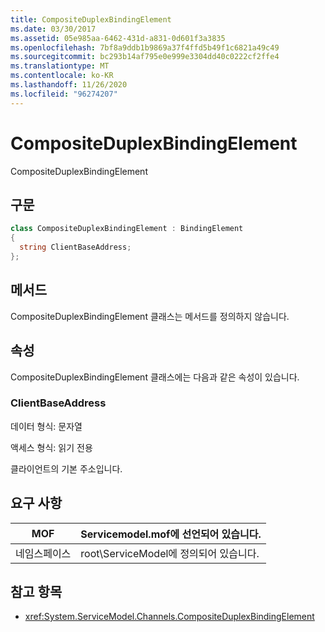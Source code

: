```yaml
---
title: CompositeDuplexBindingElement
ms.date: 03/30/2017
ms.assetid: 05e985aa-6462-431d-a831-0d601f3a3835
ms.openlocfilehash: 7bf8a9ddb1b9869a37f4ffd5b49f1c6821a49c49
ms.sourcegitcommit: bc293b14af795e0e999e3304dd40c0222cf2ffe4
ms.translationtype: MT
ms.contentlocale: ko-KR
ms.lasthandoff: 11/26/2020
ms.locfileid: "96274207"
---
```

# <a name="compositeduplexbindingelement"></a>CompositeDuplexBindingElement

CompositeDuplexBindingElement  
  
## <a name="syntax"></a>구문  
  
```csharp
class CompositeDuplexBindingElement : BindingElement  
{  
  string ClientBaseAddress;  
};  
```  
  
## <a name="methods"></a>메서드  

 CompositeDuplexBindingElement 클래스는 메서드를 정의하지 않습니다.  
  
## <a name="properties"></a>속성  

 CompositeDuplexBindingElement 클래스에는 다음과 같은 속성이 있습니다.  
  
### <a name="clientbaseaddress"></a>ClientBaseAddress  

 데이터 형식: 문자열  
  
 액세스 형식: 읽기 전용  
  
 클라이언트의 기본 주소입니다.  
  
## <a name="requirements"></a>요구 사항  
  
|MOF|Servicemodel.mof에 선언되어 있습니다.|  
|---------|-----------------------------------|  
|네임스페이스|root\ServiceModel에 정의되어 있습니다.|  
  
## <a name="see-also"></a>참고 항목

- <xref:System.ServiceModel.Channels.CompositeDuplexBindingElement>
